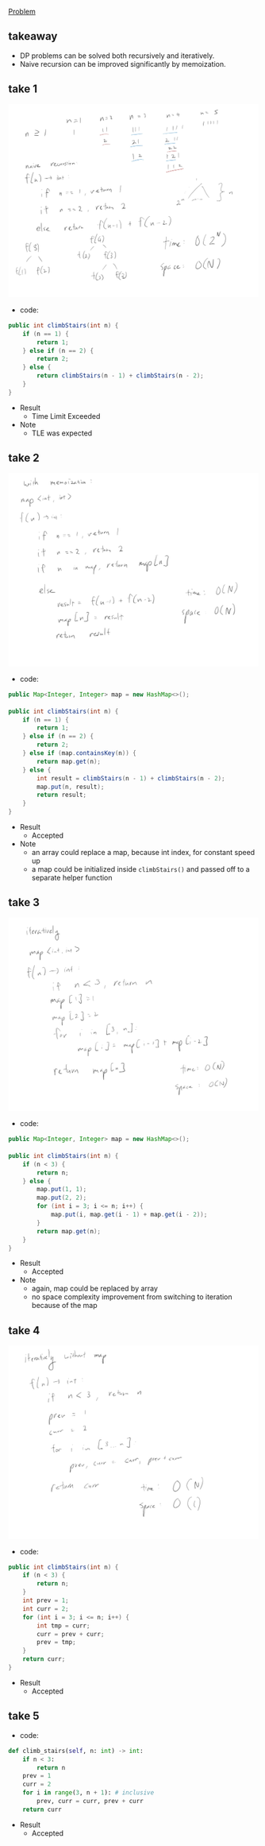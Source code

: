 [Problem](https://leetcode.com/problems/climbing-stairs/)

## takeaway
- DP problems can be solved both recursively and iteratively.
- Naive recursion can be improved significantly by memoization.

## take 1
![](img-1.jpg)
- code:
```java
public int climbStairs(int n) {
    if (n == 1) {
        return 1;
    } else if (n == 2) {
        return 2;
    } else {
        return climbStairs(n - 1) + climbStairs(n - 2);
    }
}
```
- Result
    - Time Limit Exceeded
- Note
    - TLE was expected

## take 2
![](img-2.jpg)
- code:
```java
public Map<Integer, Integer> map = new HashMap<>();

public int climbStairs(int n) {
    if (n == 1) {
        return 1;
    } else if (n == 2) {
        return 2;
    } else if (map.containsKey(n)) {
        return map.get(n);
    } else {
        int result = climbStairs(n - 1) + climbStairs(n - 2);
        map.put(n, result);
        return result;
    }
}
```
- Result
    - Accepted
- Note
    - an array could replace a map, because int index, for constant speed up
    - a map could be initialized inside `climbStairs()` and passed off to a
      separate helper function

## take 3
![](img-3.jpg)
- code:
```java
public Map<Integer, Integer> map = new HashMap<>();

public int climbStairs(int n) {
    if (n < 3) {
        return n;
    } else {
        map.put(1, 1);
        map.put(2, 2);
        for (int i = 3; i <= n; i++) {
            map.put(i, map.get(i - 1) + map.get(i - 2));
        }
        return map.get(n);
    }
}
```
- Result
    - Accepted
- Note
    - again, map could be replaced by array
    - no space complexity improvement from switching to iteration because of
      the map

## take 4
![](img-4.jpg)
- code:
```java
public int climbStairs(int n) {
    if (n < 3) {
        return n;
    }
    int prev = 1;
    int curr = 2;
    for (int i = 3; i <= n; i++) {
        int tmp = curr;
        curr = prev + curr;
        prev = tmp;
    }
    return curr;
}
```
- Result
    - Accepted

## take 5
- code:
```python
def climb_stairs(self, n: int) -> int:
    if n < 3:
        return n
    prev = 1
    curr = 2
    for i in range(3, n + 1): # inclusive
        prev, curr = curr, prev + curr
    return curr
```
- Result
    - Accepted

